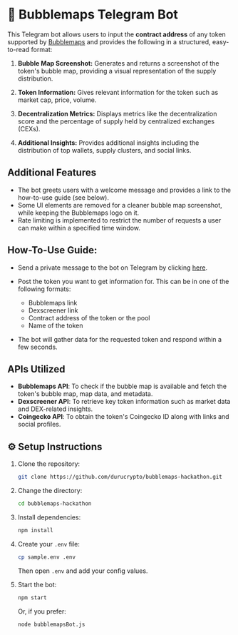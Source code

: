 # 🧠 Bubblemaps Telegram Bot

This Telegram bot allows users to input the **contract address** of any token supported by [Bubblemaps](https://www.bubblemaps.io) and provides the following in a structured, easy-to-read format:

1. **Bubble Map Screenshot:**
   Generates and returns a screenshot of the token's bubble map, providing a visual representation of the supply distribution.

2. **Token Information:**
   Gives relevant information for the token such as market cap, price, volume.

3. **Decentralization Metrics:**
   Displays metrics like the decentralization score and the percentage of supply held by centralized exchanges (CEXs).

4. **Additional Insights:**
   Provides additional insights including the distribution of top wallets, supply clusters, and social links.

## Additional Features

- The bot greets users with a welcome message and provides a link to the how-to-use guide (see below).
- Some UI elements are removed for a cleaner bubble map screenshot, while keeping the Bubblemaps logo on it.
- Rate limiting is implemented to restrict the number of requests a user can make within a specified time window.

## How-To-Use Guide:
- Send a private message to the bot on Telegram by clicking [here](https://t.me/Bubblemaps_Hackathon_Bot).
- Post the token you want to get information for. This can be in one of the following formats:
   - Bubblemaps link
   - Dexscreener link
   - Contract address of the token or the pool
   - Name of the token

- The bot will gather data for the requested token and respond within a few seconds.

## APIs Utilized

- **Bubblemaps API**: To check if the bubble map is available and fetch the token's bubble map, map data, and metadata.
- **Dexscreener API**: To retrieve key token information such as market data and DEX-related insights.
- **Coingecko API**: To obtain the token's Coingecko ID along with links and social profiles.

## ⚙️ Setup Instructions

1. Clone the repository:

    ```bash
    git clone https://github.com/durucrypto/bubblemaps-hackathon.git
    ```

2. Change the directory:

    ```bash
    cd bubblemaps-hackathon
    ```

3. Install dependencies:

    ```bash
    npm install
    ```

4. Create your `.env` file:

    ```bash
    cp sample.env .env
    ```

    Then open `.env` and add your config values.

5. Start the bot:

    ```bash
    npm start
    ```

    Or, if you prefer:

    ```bash
    node bubblemapsBot.js
    ```
